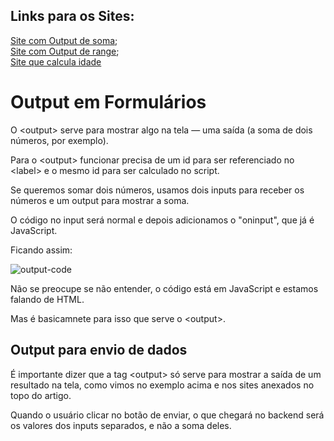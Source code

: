 ## Links para os Sites:

[Site com Output de soma](https://andersonr-o.github.io/Html-Css/Output%20em%20Formul%C3%A1rios/form008.html);<br>
[Site com Output de range](https://andersonr-o.github.io/Html-Css/Output%20em%20Formul%C3%A1rios/form009.html);<br>
[Site que calcula idade](https://andersonr-o.github.io/Html-Css/Output%20em%20Formul%C3%A1rios/form010.html)

# Output em Formulários

O &lt;output&gt; serve para mostrar algo na tela — uma saída (a soma de dois números, por exemplo).

Para o &lt;output&gt; funcionar precisa de um id para ser referenciado no &lt;label&gt; e o mesmo id para ser calculado no script.

Se queremos somar dois números, usamos dois inputs para receber os números e um output para mostrar a soma.

O código no input será normal e depois adicionamos o "oninput", que já é JavaScript.

Ficando assim:

![output-code](https://user-images.githubusercontent.com/97858145/186222005-6b7533a7-e2a2-4af3-ac21-cb8721b73b94.png)

Não se preocupe se não entender, o código está em JavaScript e estamos falando de HTML.

Mas é basicamnete para isso que serve o &lt;output&gt;.

## Output para envio de dados

É importante dizer que a tag &lt;output&gt; só serve para mostrar a saída de um resultado na tela, como vimos no exemplo acima e nos sites anexados no topo do artigo.

Quando o usuário clicar no botão de enviar, o que chegará no backend será os valores dos inputs separados, e não a soma deles.

